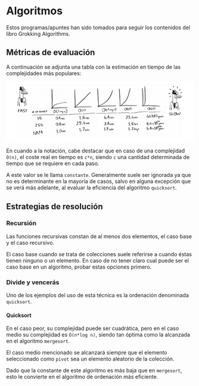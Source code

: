 # Algoritmos

Estos programas/apuntes han sido tomados para seguir los contenidos del libro Grokking Algorithms.

## Métricas de evaluación

A continuación se adjunta una tabla con la estimación en tiempo de las complejidades más populares:

![big o notation](./doc/big_o_notation.png)

En cuando a la notación, cabe destacar que en caso de una complejidad ` O(n)`, el coste real en tiempo es `c*n`, siendo
`c` una cantidad determinada de tiempo que se requiere en cada paso.

A este valor se le llama `constante`. Generalmente suele ser ignorada ya que no es determinante en la mayoría de casos,
salvo en alguna excepción que se verá más adelante, al evaluar la eficiencia del algoritmo `quicksort`. 

## Estrategias de resolución

### Recursión

Las funciones recursivas constan de al menos dos elementos, el caso base y el caso recursivo.

El caso base cuando se trata de colecciones suele referirse a cuando éstas tienen ninguno o un elemento. En caso de no tener claro cual puede ser el caso base en un algoritmo, probar estas opciones primero.

### Divide y vencerás

Uno de los ejemplos del uso de esta técnica es la ordenación denominada `quicksort`.

#### Quicksort

En el caso peor, su complejidad puede ser cuadrática, pero en el caso medio su complejidad es `O(n*log n)`, siendo tan
óptima como la alcanzada en el algoritmo `mergesort`.

El caso medio mencionado se alcanzará siempre que el elemento seleccionado como `pivot` sea un elemento aleatorio de la
colección.

Dado que la constante de este algoritmo es más baja que en `mergesort`, esto le convierte en el algoritmo de ordenación
más eficiente.